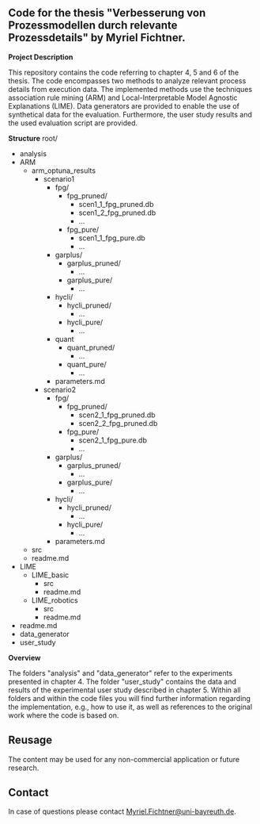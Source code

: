 Code for the thesis "Verbesserung von Prozessmodellen durch relevante Prozessdetails" by Myriel Fichtner.
--
**Project Description**

This repository contains the code referring to chapter 4, 5 and 6 of the thesis.
The code encompasses two methods to analyze relevant process details from execution data. The implemented methods use the techniques association rule mining (ARM) and Local-Interpretable Model Agnostic Explanations (LIME).
Data generators are provided to enable the use of synthetical data for the evaluation.
Furthermore, the user study results and the used evaluation script are provided.

**Structure**
root/

  - analysis
   - ARM
     - arm_optuna_results
       - scenario1
         - fpg/
            - fpg_pruned/
              - scen1_1_fpg_pruned.db
              - scen1_2_fpg_pruned.db
              - ...
            - fpg_pure/
              - scen1_1_fpg_pure.db
              - ...
          - garplus/
            - garplus_pruned/
              - ...
            - garplus_pure/
              - ...
          - hycli/
            - hycli_pruned/
              - ...
            - hycli_pure/
              - ...
          - quant
            - quant_pruned/
              - ...
            - quant_pure/
              - ...
          - parameters.md 
       - scenario2
         - fpg/
            - fpg_pruned/
              - scen2_1_fpg_pruned.db
              - scen2_2_fpg_pruned.db
            - fpg_pure/
              - scen2_1_fpg_pure.db
              - ...
          - garplus/
            - garplus_pruned/
              - ...
            - garplus_pure/
              - ...
          - hycli/
            - hycli_pruned/
              - ...
            - hycli_pure/
              - ...
          - parameters.md
     - src
     - readme.md 
   - LIME
     - LIME_basic
       - src
       - readme.md 
     - LIME_robotics
       - src
       - readme.md 
   - readme.md
  - data_generator
  - user_study


**Overview**

The folders "analysis" and "data_generator" refer to the experiments presented in chapter 4.
The folder "user_study" contains the data and results of the experimental user study described in chapter 5.
Within all folders and within the code files you will find further information regarding the implementation, e.g., how to use it, as well as references to the original work where the code is based on.

## Reusage
The content may be used for any non-commercial application or future research.

## Contact
In case of questions please contact Myriel.Fichtner@uni-bayreuth.de.
